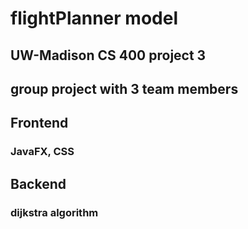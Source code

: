 # flightPlanner model

## UW-Madison CS 400 project 3

## group project with 3 team members

## Frontend

### JavaFX, CSS

## Backend

### dijkstra algorithm
